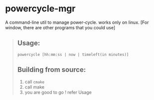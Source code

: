 # powercycle-mgr
A command-line util to manage power-cycle. works only on linux.
[For window, there are other programs that you could use]

>  ## Usage: 
>   `powercycle [hh:mm:ss | now | timeleft(in minutes)]`
> 
> ## Building from source:
> 1. call `cmake`
> 2. call make
> 2. you are good to go ! refer Usage

